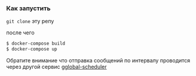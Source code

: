 ### Как запустить 

```git clone``` эту репу

после чего 
```bash
$ docker-compose build
$ docker-compose up
```

Обратите внимание что отправка сообщений по интервалу проводится через другой сервис [gglobal-scheduler ](https://github.com/ArsenalNox/gglobal_scheduler)
